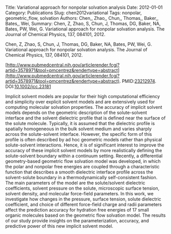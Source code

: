 Title: Variational approach for nonpolar solvation analysis
Date: 2012-01-01
Category: Publications
Slug: chen2012variational
Tags: nonpolar, geometric_flow, solvation
Authors: Chen,, Zhao,, Chun,, Thomas,, Baker,, Bates,, Wei,
Summary: Chen, Z, Zhao, S, Chun, J, Thomas, DG, Baker, NA, Bates, PW, Wei, G. Variational approach for nonpolar solvation analysis. The Journal of Chemical Physics, 137, 084101, 2012. 

Chen, Z, Zhao, S, Chun, J, Thomas, DG, Baker, NA, Bates, PW, Wei, G. Variational approach for nonpolar solvation analysis. The Journal of Chemical Physics, 137, 084101, 2012. 

[http://www.pubmedcentral.nih.gov/articlerender.fcgi?artid=3578971&tool=pmcentrez&rendertype=abstract](http://www.pubmedcentral.nih.gov/articlerender.fcgi?artid=3578971&tool=pmcentrez&rendertype=abstract). PMID:[23212974](http://www.ncbi.nlm.nih.gov/pubmed/23212974). DOI:[10.1002/jcc.23181](http://dx.doi.org/10.1002/jcc.23181)

Implicit solvent models are popular for their high computational efficiency and simplicity over explicit solvent models and are extensively used for computing molecular solvation properties. The accuracy of implicit solvent models depends on the geometric description of the solute-solvent interface and the solvent dielectric profile that is defined near the surface of the solute molecule. Typically, it is assumed that the dielectric profile is spatially homogeneous in the bulk solvent medium and varies sharply across the solute-solvent interface. However, the specific form of this profile is often described by ad hoc geometric models rather than physical solute-solvent interactions. Hence, it is of significant interest to improve the accuracy of these implicit solvent models by more realistically defining the solute-solvent boundary within a continuum setting. Recently, a differential geometry-based geometric flow solvation model was developed, in which the polar and nonpolar free energies are coupled through a characteristic function that describes a smooth dielectric interface profile across the solvent-solute boundary in a thermodynamically self-consistent fashion. The main parameters of the model are the solute/solvent dielectric coefficients, solvent pressure on the solute, microscopic surface tension, solvent density, and molecular force-field parameters. In this work, we investigate how changes in the pressure, surface tension, solute dielectric coefficient, and choice of different force-field charge and radii parameters affect the prediction accuracy for hydration free energies of 17 small organic molecules based on the geometric flow solvation model. The results of our study provide insights on the parameterization, accuracy, and predictive power of this new implicit solvent model.
